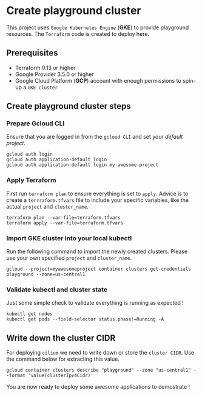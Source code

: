 # Create playground cluster

This project uses `Google Kubernetes Engine` (**GKE**) to provide playground resources. The `Terraform` code is created to deploy here.

## Prerequisites

- Terraform 0.13 or higher
- Google Provider 3.5.0 or higher
- Google Cloud Platform (**GCP**) account with enough permissions to spin-up a `GKE cluster`

## Create playground cluster steps

### Prepare Gcloud CLI

Ensure that you are logged in from the `gcloud CLI` and set your *default project*.
```
gcloud auth login
gcloud auth application-default login
gcloud auth application-default login my-awesome-project
```

### Apply Terraform

First run `terraform plan` to ensure everything is set to `apply`. Advice is to create a `terrraform.tfvars` file to include your specific variables, like the actual `project` and `cluster_name`.

```
terraform plan --var-file=terraform.tfvars
terraform apply --var-file=terraform.tfvars
```

### Import GKE cluster into your local kubectl

Run the following command to import the newly created clusters. Please use your own specified `project` and `cluster_name`.

```
gcloud --project=myawesomeproject container clusters get-credentials playground --zone=us-central1
```

### Validate kubectl and cluster state

Just some simple check to validate everything is running as expected !

```
kubectl get nodes
kubectl get pods --field-selector status.phase!=Running -A
```

## Write down the cluster CIDR

For deploying `cilium` we need to write down or store the `cluster CIDR`. Use the command below for extracting this value.

```
gcloud container clusters describe "playground" --zone "us-central1" --format 'value(clusterIpv4Cidr)'
```

You are now ready to deploy some awesome applications to demostrate !
